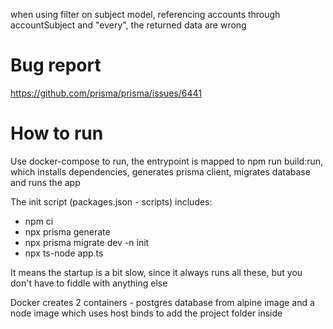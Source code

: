 when using filter on subject model, referencing accounts through accountSubject and "every", the returned data are wrong

# Bug report
https://github.com/prisma/prisma/issues/6441

# How to run
Use docker-compose to run, the entrypoint is mapped to npm run build:run, which installs dependencies, generates prisma client, migrates database and runs the app

The init script (packages.json - scripts) includes:
* npm ci
* npx prisma generate
* npx prisma migrate dev -n init
* npx ts-node app.ts

It means the startup is a bit slow, since it always runs all these, but you don't have to fiddle with anything else

Docker creates 2 containers - postgres database from alpine image and a node image which uses host binds to add the project folder inside
